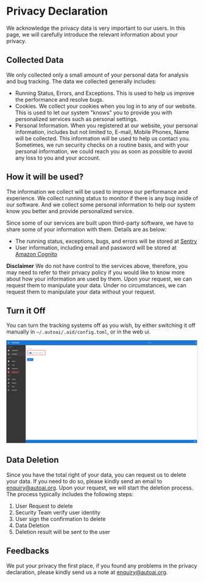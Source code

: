 # Privacy Declaration

We acknowledge the privacy data is very important to our users. In this page, we will carefully introduce the relevant information about your privacy.

## Collected Data

We only collected only a small amount of your personal data for analysis and bug tracking. The data we collected generally includes:
* Running Status, Errors, and Exceptions. This is used to help us improve the performance and resolve bugs.
* Cookies. We collect your cookies when you log in to any of our website. This is used to let our system "knows" you to provide you with personalized services such as personal settings.
* Personal Information. When you registered at our website, your personal information, includes but not limited to, E-mail, Mobile Phones, Name will be collected. This information will be used to help us contact you. Sometimes, we run security checks on a routine basis, and with your personal information, we could reach you as soon as possible to avoid any loss to you and your account.

## How it will be used?

The information we collect will be used to improve our performance and experience. We collect running status to monitor if there is any bug inside of our software. And we collect some personal information to help our system know you better and provide personalized service.

Since some of our services are built upon third-party software, we have to share some of your information with them. Details are as below:

* The running status, exceptions, bugs, and errors will be stored at [Sentry](https://sentry.io/welcome/)
* User information, including email and password will be stored at [Amazon Cognito](https://aws.amazon.com/cognito/)

**Disclaimer** We do not have control to the services above, therefore, you may need to refer to their privacy policy if you would like to know more about how your information are used by them. Upon your request, we can request them to manipulate your data. Under no circumstances, we can request them to manipulate your data without your request.

## Turn it Off

You can turn the tracking systems off as you wish, by either switching it off manually in ```~/.autoai/.aid/config.toml```, or in the web ui. 

![](../../assets/images/docs/turn-off-remote-report.png)

## Data Deletion

Since you have the total right of your data, you can request us to delete your data. If you need to do so, please kindly send an email to [enquiry@autoai.org](mailto:enquiry@autoai.org). Upon your request, we will start the deletion process. The process typically includes the following steps:

1. User Request to delete
2. Security Team verify user identity
3. User sign the confirmation to delete
4. Data Deletion
5. Deletion result will be sent to the user

## Feedbacks

We put your privacy the first place, if you found any problems in the privacy declaration, please kindly send us a note at [enquiry@autoai.org](mailto:enquiry@autoai.org).